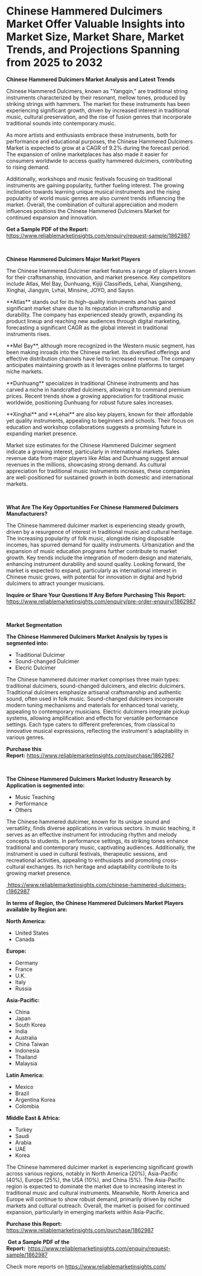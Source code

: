 <p><h1>Chinese Hammered Dulcimers Market Offer Valuable Insights into Market Size, Market Share, Market Trends, and Projections Spanning from 2025 to 2032</h1></p><p><strong>Chinese Hammered Dulcimers Market Analysis and Latest Trends</strong></p>
<p><p>Chinese Hammered Dulcimers, known as "Yangqin," are traditional string instruments characterized by their resonant, mellow tones, produced by striking strings with hammers. The market for these instruments has been experiencing significant growth, driven by increased interest in traditional music, cultural preservation, and the rise of fusion genres that incorporate traditional sounds into contemporary music. </p><p>As more artists and enthusiasts embrace these instruments, both for performance and educational purposes, the Chinese Hammered Dulcimers Market is expected to grow at a CAGR of 9.2% during the forecast period. The expansion of online marketplaces has also made it easier for consumers worldwide to access quality hammered dulcimers, contributing to rising demand. </p><p>Additionally, workshops and music festivals focusing on traditional instruments are gaining popularity, further fueling interest. The growing inclination towards learning unique musical instruments and the rising popularity of world music genres are also current trends influencing the market. Overall, the combination of cultural appreciation and modern influences positions the Chinese Hammered Dulcimers Market for continued expansion and innovation.</p></p>
<p><strong>Get a Sample PDF of the Report:&nbsp;</strong> <a href="https://www.reliablemarketinsights.com/enquiry/request-sample/1862987?utm_campaign=2302&utm_medium=2&utm_source=Github&utm_content=ia&utm_term=10022025&utm_id=chinese-hammered-dulcimers">https://www.reliablemarketinsights.com/enquiry/request-sample/1862987</a></p>
<p>&nbsp;</p>
<p><strong>Chinese Hammered Dulcimers Major Market Players</strong></p>
<p><p>The Chinese Hammered Dulcimer market features a range of players known for their craftsmanship, innovation, and market presence. Key competitors include Atlas, Mel Bay, Dunhuang, Kijiji Classifieds, Lehai, Xiangsheng, Xinghai, Jiangyin, Lvhai, Minsine, JOYO, and Saysn.</p><p>**Atlas** stands out for its high-quality instruments and has gained significant market share due to its reputation in craftsmanship and durability. The company has experienced steady growth, expanding its product lineup and reaching new audiences through digital marketing, forecasting a significant CAGR as the global interest in traditional instruments rises.</p><p>**Mel Bay**, although more recognized in the Western music segment, has been making inroads into the Chinese market. Its diversified offerings and effective distribution channels have led to increased revenue. The company anticipates maintaining growth as it leverages online platforms to target niche markets.</p><p>**Dunhuang** specializes in traditional Chinese instruments and has carved a niche in handcrafted dulcimers, allowing it to command premium prices. Recent trends show a growing appreciation for traditional music worldwide, positioning Dunhuang for robust future sales increases.</p><p>**Xinghai** and **Lehai** are also key players, known for their affordable yet quality instruments, appealing to beginners and schools. Their focus on education and workshop collaborations suggests a promising future in expanding market presence.</p><p>Market size estimates for the Chinese Hammered Dulcimer segment indicate a growing interest, particularly in international markets. Sales revenue data from major players like Atlas and Dunhuang suggest annual revenues in the millions, showcasing strong demand. As cultural appreciation for traditional music instruments increases, these companies are well-positioned for sustained growth in both domestic and international markets.</p></p>
<p>&nbsp;</p>
<p><strong>What Are The Key Opportunities For Chinese Hammered Dulcimers Manufacturers?</strong></p>
<p><p>The Chinese hammered dulcimer market is experiencing steady growth, driven by a resurgence of interest in traditional music and cultural heritage. The increasing popularity of folk music, alongside rising disposable incomes, has spurred demand for quality instruments. Urbanization and the expansion of music education programs further contribute to market growth. Key trends include the integration of modern design and materials, enhancing instrument durability and sound quality. Looking forward, the market is expected to expand, particularly as international interest in Chinese music grows, with potential for innovation in digital and hybrid dulcimers to attract younger musicians.</p></p>
<p><strong>Inquire or Share Your Questions If Any Before Purchasing This Report:</strong> <a href="https://www.reliablemarketinsights.com/enquiry/pre-order-enquiry/1862987?utm_campaign=2302&utm_medium=2&utm_source=Github&utm_content=ia&utm_term=10022025&utm_id=chinese-hammered-dulcimers">https://www.reliablemarketinsights.com/enquiry/pre-order-enquiry/1862987</a></p>
<p>&nbsp;</p>
<p><strong>Market Segmentation</strong></p>
<p><strong>The Chinese Hammered Dulcimers Market Analysis by types is segmented into:</strong></p>
<p><ul><li>Traditional Dulcimer</li><li>Sound-changed Dulcimer</li><li>Elecric Dulcimer</li></ul></p>
<p><p>The Chinese hammered dulcimer market comprises three main types: traditional dulcimers, sound-changed dulcimers, and electric dulcimers. Traditional dulcimers emphasize artisanal craftsmanship and authentic sound, often used in folk music. Sound-changed dulcimers incorporate modern tuning mechanisms and materials for enhanced tonal variety, appealing to contemporary musicians. Electric dulcimers integrate pickup systems, allowing amplification and effects for versatile performance settings. Each type caters to different preferences, from classical to innovative musical expressions, reflecting the instrument's adaptability in various genres.</p></p>
<p><strong>Purchase this Report:&nbsp;</strong><a href="https://www.reliablemarketinsights.com/purchase/1862987?utm_campaign=2302&utm_medium=2&utm_source=Github&utm_content=ia&utm_term=10022025&utm_id=chinese-hammered-dulcimers">https://www.reliablemarketinsights.com/purchase/1862987</a></p>
<p>&nbsp;</p>
<p><strong>The Chinese Hammered Dulcimers Market Industry Research by Application is segmented into:</strong></p>
<p><ul><li>Music Teaching</li><li>Performance</li><li>Others</li></ul></p>
<p><p>The Chinese hammered dulcimer, known for its unique sound and versatility, finds diverse applications in various sectors. In music teaching, it serves as an effective instrument for introducing rhythm and melody concepts to students. In performance settings, its striking tones enhance traditional and contemporary music, captivating audiences. Additionally, the instrument is used in cultural festivals, therapeutic sessions, and recreational activities, appealing to enthusiasts and promoting cross-cultural exchanges. Its rich heritage and adaptability contribute to its growing market presence.</p></p>
<p><a href="https://www.reliablemarketinsights.com/chinese-hammered-dulcimers-r1862987?utm_campaign=2302&utm_medium=2&utm_source=Github&utm_content=ia&utm_term=10022025&utm_id=chinese-hammered-dulcimers">&nbsp;https://www.reliablemarketinsights.com/chinese-hammered-dulcimers-r1862987</a></p>
<p><strong>In terms of Region, the Chinese Hammered Dulcimers Market Players available by Region are:</strong></p>
<p>
    <p> <strong> North America: </strong>
        <ul>
            <li>United States</li>
            <li>Canada</li>
        </ul>
        </p> 
    <p> <strong> Europe: </strong>
        <ul>
            <li>Germany</li>
            <li>France</li>
            <li>U.K.</li>
            <li>Italy</li>
            <li>Russia</li>
        </ul>
        </p> 
    <p> <strong> Asia-Pacific: </strong>
        <ul>
            <li>China</li>
            <li>Japan</li>
            <li>South Korea</li>
            <li>India</li>
            <li>Australia</li>
            <li>China Taiwan</li>
            <li>Indonesia</li>
            <li>Thailand</li>
            <li>Malaysia</li>
        </ul>
        </p> 
    <p> <strong> Latin America: </strong>
        <ul>
            <li>Mexico</li>
            <li>Brazil</li>
            <li>Argentina Korea</li>
            <li>Colombia</li>
        </ul>
        </p> 
    <p> <strong> Middle East & Africa: </strong>
        <ul>
            <li>Turkey</li>
            <li>Saudi</li>
            <li>Arabia</li>
            <li>UAE</li>
            <li>Korea</li>
        </ul>
    </p>
    </p>
<p><p>The Chinese hammered dulcimer market is experiencing significant growth across various regions, notably in North America (20%), Asia-Pacific (40%), Europe (25%), the USA (10%), and China (5%). The Asia-Pacific region is expected to dominate the market due to increasing interest in traditional music and cultural instruments. Meanwhile, North America and Europe will continue to show robust demand, primarily driven by niche markets and cultural outreach. Overall, the market is poised for continued expansion, particularly in emerging markets within Asia-Pacific.</p></p>
<p><strong>Purchase this Report: </strong><a href="https://www.reliablemarketinsights.com/purchase/1862987?utm_campaign=2302&utm_medium=2&utm_source=Github&utm_content=ia&utm_term=10022025&utm_id=chinese-hammered-dulcimers">https://www.reliablemarketinsights.com/purchase/1862987</a></p>
<p>&nbsp;<strong>Get a Sample PDF of the Report:&nbsp;&nbsp;</strong><a href="https://www.reliablemarketinsights.com/enquiry/request-sample/1862987?utm_campaign=2302&utm_medium=2&utm_source=Github&utm_content=ia&utm_term=10022025&utm_id=chinese-hammered-dulcimers">https://www.reliablemarketinsights.com/enquiry/request-sample/1862987</a></p>
<p><strong></strong></p>
<p>Check more reports on <a href="https://www.reliablemarketinsights.com/?utm_campaign=2302&utm_medium=2&utm_source=Github&utm_content=ia&utm_term=10022025&utm_id=chinese-hammered-dulcimers">https://www.reliablemarketinsights.com/</a></p>
